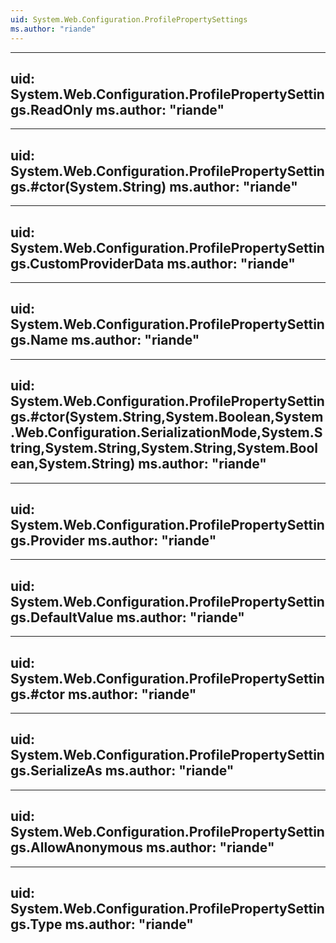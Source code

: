 ```yaml
---
uid: System.Web.Configuration.ProfilePropertySettings
ms.author: "riande"
---
```


---
uid: System.Web.Configuration.ProfilePropertySettings.ReadOnly
ms.author: "riande"
---

---
uid: System.Web.Configuration.ProfilePropertySettings.#ctor(System.String)
ms.author: "riande"
---

---
uid: System.Web.Configuration.ProfilePropertySettings.CustomProviderData
ms.author: "riande"
---

---
uid: System.Web.Configuration.ProfilePropertySettings.Name
ms.author: "riande"
---

---
uid: System.Web.Configuration.ProfilePropertySettings.#ctor(System.String,System.Boolean,System.Web.Configuration.SerializationMode,System.String,System.String,System.String,System.Boolean,System.String)
ms.author: "riande"
---

---
uid: System.Web.Configuration.ProfilePropertySettings.Provider
ms.author: "riande"
---

---
uid: System.Web.Configuration.ProfilePropertySettings.DefaultValue
ms.author: "riande"
---

---
uid: System.Web.Configuration.ProfilePropertySettings.#ctor
ms.author: "riande"
---

---
uid: System.Web.Configuration.ProfilePropertySettings.SerializeAs
ms.author: "riande"
---

---
uid: System.Web.Configuration.ProfilePropertySettings.AllowAnonymous
ms.author: "riande"
---

---
uid: System.Web.Configuration.ProfilePropertySettings.Type
ms.author: "riande"
---
